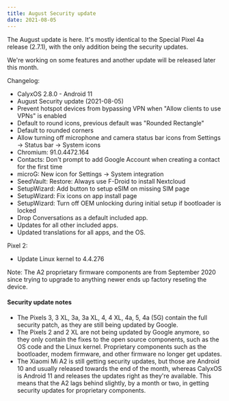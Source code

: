```yaml
---
title: August Security update
date: 2021-08-05
---
```


The August update is here. It's mostly identical to the Special Pixel 4a release (2.7.1), with the only addition being the security updates.

We're working on some features and another update will be released later this month.

Changelog:
* CalyxOS 2.8.0 - Android 11
* August Security update (2021-08-05)
* Prevent hotspot devices from bypassing VPN when "Allow clients to use VPNs" is enabled
* Default to round icons, previous default was "Rounded Rectangle"
* Default to rounded corners
* Allow turning off microphone and camera status bar icons from Settings -> Status bar -> System icons
* Chromium: 91.0.4472.164
* Contacts: Don't prompt to add Google Account when creating a contact for the first time
* microG: New icon for Settings -> System integration
* SeedVault: Restore: Always use F-Droid to install Nextcloud
* SetupWizard: Add button to setup eSIM on missing SIM page
* SetupWizard: Fix icons on app install page
* SetupWizard: Turn off OEM unlocking during initial setup if bootloader is locked
* Drop Conversations as a default included app.
* Updates for all other included apps.
* Updated translations for all apps, and the OS.

Pixel 2:
* Update Linux kernel to 4.4.276

Note:
The A2 proprietary firmware components are from September 2020 since trying to upgrade to anything newer ends up factory reseting the device.

<div class="alert alert-info" markdown="0">
<h4>Security update notes</h4>
<ul>
<li>The Pixels 3, 3 XL, 3a, 3a XL, 4, 4 XL, 4a, 5, 4a (5G) contain the full security patch, as they are still being updated by Google.</li>
<li>The Pixels 2 and 2 XL are not being updated by Google anymore, so they only contain the fixes to the open source components, such as the OS code and the Linux kernel. Proprietary components such as the bootloader, modem firmware, and other firmware no longer get updates.</li>
<li>The Xiaomi Mi A2 is still getting security updates, but those are Android 10 and usually released towards the end of the month, whereas CalyxOS is Android 11 and releases the updates right as they're available. This means that the A2 lags behind slightly, by a month or two, in getting security updates for proprietary components.</li>
</ul>
</div>